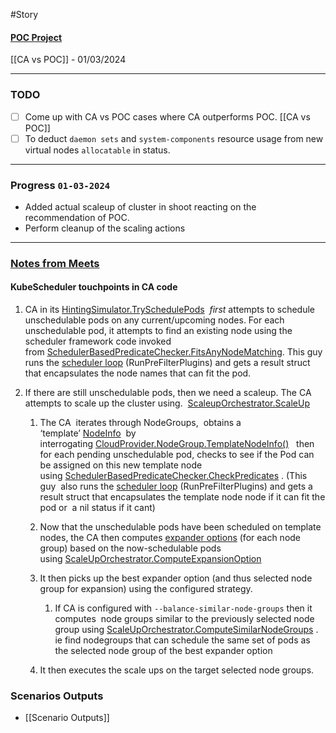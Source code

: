 #Story
#### [POC Project](https://github.com/elankath/scaler-simulator)

[[CA vs POC]] - 01/03/2024

---
### TODO
- [ ] Come up with CA vs POC cases where CA outperforms POC.  [[CA vs POC]]
- [ ] To deduct `daemon sets` and `system-components` resource usage from new virtual nodes `allocatable` in status.

---
### Progress `01-03-2024`
- Added actual scaleup of cluster in shoot reacting on the recommendation of POC.
- Perform cleanup of the scaling actions
  
---
### <u>Notes from Meets</u>
#### KubeScheduler touchpoints in CA code
1. CA in its [HintingSimulator.TrySchedulePods](https://github.com/gardener/autoscaler/blob/1cbbdef2762f73e83515a1296a691039aaf2e456/cluster-autoscaler/simulator/scheduling/hinting_simulator.go#L58)  _first_ attempts to schedule unschedulable pods on any current/upcoming nodes. For each unschedulable pod, it attempts to find an existing node using the scheduler framework code invoked from [SchedulerBasedPredicateChecker.FitsAnyNodeMatching](https://github.com/gardener/autoscaler/blob/1cbbdef2762f73e83515a1296a691039aaf2e456/cluster-autoscaler/simulator/predicatechecker/schedulerbased.go#L96). This guy runs the [scheduler loop](https://github.com/kubernetes/kubernetes/blob/73f19e4c0162a2ee711c254b2af226b4e135d0e3/pkg/scheduler/framework/interface.go#L589) (RunPreFilterPlugins) and gets a result struct that encapsulates the node names that can fit the pod.
2. If there are still unschedulable pods, then we need a scaleup. The CA attempts to scale up the cluster using.  [ScaleupOrchestrator.ScaleUp](https://github.com/kubernetes/autoscaler/blob/0ebbdfb263f573400f470cc76ddcf38d89cc059e/cluster-autoscaler/core/scaleup/orchestrator/orchestrator.go#L84)

	1. The CA  iterates through NodeGroups,  obtains a ‘template’ [NodeInfo](https://github.com/kubernetes/kubernetes/blob/73f19e4c0162a2ee711c254b2af226b4e135d0e3/pkg/scheduler/framework/types.go#L524)  by interrogating [CloudProvider.NodeGroup.TemplateNodeInfo()](https://github.com/gardener/autoscaler/blob/1cbbdef2762f73e83515a1296a691039aaf2e456/cluster-autoscaler/cloudprovider/cloud_provider.go#L213)   then for each pending unschedulable pod, checks to see if the Pod can be assigned on this new template node using [SchedulerBasedPredicateChecker.CheckPredicates](https://github.com/gardener/autoscaler/blob/1cbbdef2762f73e83515a1296a691039aaf2e456/cluster-autoscaler/simulator/predicatechecker/schedulerbased.go#L145) . (This guy  also runs the [scheduler loop](https://github.com/kubernetes/kubernetes/blob/73f19e4c0162a2ee711c254b2af226b4e135d0e3/pkg/scheduler/framework/interface.go#L589) (RunPreFilterPlugins) and gets a result struct that encapsulates the template node node if it can fit the pod or  a nil status if it cant)
	2. Now that the unschedulable pods have been scheduled on template nodes, the CA then computes [expander options](https://github.com/gardener/autoscaler/blob/1cbbdef2762f73e83515a1296a691039aaf2e456/cluster-autoscaler/expander/expander.go#L44) (for each node group) based on the now-schedulable pods using [ScaleUpOrchestrator.ComputeExpansionOption](https://github.com/gardener/autoscaler/blob/1cbbdef2762f73e83515a1296a691039aaf2e456/cluster-autoscaler/core/scaleup/orchestrator/orchestrator.go#L480)
	3. It then picks up the best expander option (and thus selected node group for expansion) using the configured strategy.

		1. If CA is configured with `--balance-similar-node-groups` then it computes  node groups similar to the previously selected node  group using [ScaleUpOrchestrator.ComputeSimilarNodeGroups](https://github.com/kubernetes/autoscaler/blob/6c14a3a3cd1b2976a6dc0d3a9917a11786994959/cluster-autoscaler/core/scaleup/orchestrator/orchestrator.go#L634) .  ie find nodegroups that can schedule the same set of pods as the selected node group of the best expander option

	4. It then executes the scale ups on the target selected node groups.

### Scenarios Outputs

- [[Scenario Outputs]]